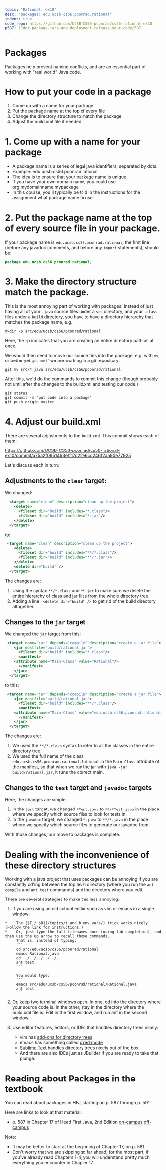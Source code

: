 ```yaml
---
topic: "Rational: ex10"
desc: "packages: edu.ucsb.cs56.pconrad.rational"
indent: true
code_repo: https://github.com/UCSB-CS56-pconrad/cs56-rational-ex10
p587: 17dot-package-jars-and-deployment-release-your-code/587
---
```


# Packages

Packages help prevent naming conflicts, and are an essential part of working with "real world" Java code.

# How to put your code in a package


1. Come up with a name for your package.  
2. Put the package name at the top of every file
3. Change the directory structure to match the package
4. Adjust the build.xml file if needed.

# 1. Come up with a name for your package

* A package name is a series of legal java identifiers, separated by dots.
* Example: edu.ucsb.cs56.pconrad.rational
* The idea is to ensure that your package name is unique
* If you have your own domain name, you could use org.mydomainname.mypackage
* In this course, you'll typically be told in the instructions for the assignment what package name to use.

# 2. Put the package name at the top of every source file in your package.

If your package name is `edu.ucsb.cs56.pconrad.rational`, the first line (before any javadoc comments, and before any `import` statements), should be:

```java
package edu.ucsb.cs56.pconrad.rational;
```

# 3. Make the directory structure match the package.

This is the most annoying part of working with packages.  Instead of just having all of your `.java` source files under a `src` directory, and your `.class` files under a `build` directory, you have to have a directory hierarchy that matches the package name, e.g.

```
mkdir -p src/edu/ucsb/cs56/pconrad/rational
```

Here, the -p indicates that you are creating an entire directory path all at once.

We would then need to move our source fies into the package, e.g. with `mv`, or better yet `git mv` if we are working in a
git repository:

```
git mv src/*.java src/edu/ucsb/cs56/pconrad/rational
```

After this, we'd do the commands to commit this change (though probably not until after the changes to the build.xml and testing our code.)

```
git status
git commit -m "put code into a package"
git push origin master
```

# 4. Adjust our build.xml

There are several adjustments to the build.xml.  This commit shows each of them:

<https://github.com/UCSB-CS56-pconrad/cs56-rational-ex10/commit/a75a2f0951463e1f17c22e6cc246f2aa90e77925>

Let's discuss each in turn:


## Adjustments to the `clean` target:

We changed:

```xml
  <target name="clean" description="clean up the project">
    <delete>
      <fileset dir="build" includes="*.class"/>
      <fileset dir="build" includes="*.jar"/>	
    </delete>
  </target>
```

to:

```xml
 <target name="clean" description="clean up the project">
    <delete>
      <fileset dir="build" includes="**/*.class"/>
      <fileset dir="build" includes="**/*.jar"/>	
    </delete>
    <delete dir="build" />
  </target>
```

The changes are: 
1.  Using the syntax `**/*.class` and `**.jar` to make sure we delete the entire hierarchy of class and jar files from the whole directory tree.
2.  Adding a line ` <delete dir="build" />` to get rid of the build directory altogether.

## Changes to the `jar` target

We changed the `jar` target from this:


```xml
 <target name="jar" depends="compile" description="create a jar file">
    <jar destfile="build/rational.jar">
      <fileset dir="build" includes="*.class"/>
      <manifest>
	<attribute name="Main-Class" value="Rational"/>
      </manifest>
    </jar>
  </target>
```

to this:

```xml
 <target name="jar" depends="compile" description="create a jar file">
    <jar destfile="build/rational.jar">
      <fileset dir="build" includes="**/*.class"/>
      <manifest>
	<attribute name="Main-Class" value="edu.ucsb.cs56.pconrad.rational.Rational"/>
      </manifest>
    </jar>
  </target>
```

The changes are:

1.   We used the `**/*.class` syntax to refer to all the classes in the entire directory tree.
2.   We used the full name of the class `edu.ucsb.cs56.pconrad.rational.Rational` in the `Main-Class` attribute of the manifest, so that when we run the jar with `java -jar build/rational.jar`, it runs the correct main.

## Changes to the `test` target and `javadoc` targets

Here, the changes are simple:

1. In the `test` target, we changed `*Test.java` to `**/*Test.java` in the place where we specify which source files to look for tests in.
1. In the `javadoc` target, we changed `*.java` to `**/*.java` in the place where we specify which source files to generate our javadoc from.

With those changes, our move to packages is complete.

# Dealing with the inconvenience of these directory structures

Working with a java project that uses packages can be annoying if you are constantly cd'ing between the top level directory (where you run the `ant compile` and `ant test` commands) and the directory where you edit.   

There are several strategies to make this less annoying:

1.   If you are using an old school editor such as vim or emacs in a single window:

    *    The [$T / $B](/topics/t_and_b_env_vars/) trick works nicely.  (Follow the link for instructions.)
    *    Or, just type the full filenames once (using tab completion), and then use the up arrow to recall those commands.
         That is, instead of typing:
         ```
         cd src/edu/ucsb/cs56/pconrad/rational
         emacs Rational.java
         cd ../../../../../..
         ant test
         ```
    
         You would type:
         ```
         emacs src/edu/ucsb/cs56/pconrad/rational/Rational.java
         ant test
         ```
         
2.   Or, keep two terminal windows open.  In one, cd into the directory where your source code is.  In the other, stay in the directory where the build.xml file is.    Edit in the first window, and run ant in the second window.

3.  Use editor features, editors, or IDEs that handles directory trees nicely:
    * vim has [add-ons for directory trees](http://vim.wikia.com/wiki/Use_Vim_like_an_IDE)
    * emacs has something called [dired mode](http://ergoemacs.org/emacs/file_management.html)
    * [Sublime Text](https://www.sublimetext.com/) handles directory trees nicely out of the box.
    * And there are also IDEs just as JBuilder if you are ready to take that plunge.

# Reading about Packages in the textbook

You can read about packages in HFJ, starting on p. 587 through p. 591. 

Here are links to look at that material:

* p. 587 in Chapter 17 of Head First Java, 2nd Edition
  [on-campus]({{site.on_campus}}/{{site.hfj_url}}/{{page.p587}})
  [off-campus]({{site.off_campus}}/{{site.hfj_url}}/{{page.p587}})	

Note:
* It may be better to start at the beginning of Chapter 17, on p. 581.  
* Don't worry that we are skipping so far ahead; for the most part, if you've already read Chapters 1-4, you will understand
    pretty much everything you encounter in Chapter 17.

